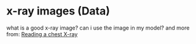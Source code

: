 # x-ray images (Data)
what is a good x-ray image? can i use the image in my model? and more from: [Reading a chest X-ray](https://www.youtube.com/watch?v=Xwh4M5LM8X4) 
